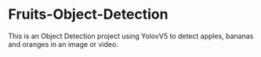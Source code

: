 # Fruits-Object-Detection
This is an Object Detection project using YolovV5 to detect apples, bananas and oranges in an image or video.
